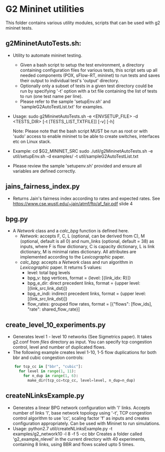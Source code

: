 # G2 Mininet utilities
This folder contains various utility modules, scripts that can be used
with g2 mininet tests.

## g2MininetAutoTests.sh:
  * Utility to automate mininet testing. 
      * Given a bash script to setup the test environment, a directory containing configuration files for various tests, this script sets up all needed components (POX, sFlow-RT, mininet) to run tests and saves their output to individual test's 'output' directory. 
      * Optionally only a subset of tests in a given test directory could be run by specifying '-t' 
        option with a txt file containing the list of tests to run (one test name per line).
      * Please refer to the sample 'setupEnv.sh' and 'sampleG2AutoTestList.txt' for examples.
  * Usage: sudo g2MininetAutoTests.sh -e <ENVSETUP_FILE> -d <TESTS_DIR> [-t [TESTS_LIST_TXTFILE]] [-v] [-h]
  

      Note:
      Please note that the bash script MUST be run as root or with 'sudo' access to enable mininet to be
      able to create switches, interfaces etc on Linux stack.

  * Example:
    cd $G2_MININET_SRC
    sudo ./util/g2MininetAutoTests.sh -e util/setupEnv.sh -d examples/ -t util/sampleG2AutoTestList.txt
    
  * Please review the sample 'setupenv.sh' provided and ensure all variables are defined correctly.

## jains_fairness_index.py
  * Returns Jain's fairness index according to rates and expected rates. See https://www.cse.wustl.edu/~jain/atmf/ftp/af_fair.pdf slide 4

## bpg.py
  * A *Network* class and a *calc_bpg* function is defined here.
    * *Network*: accepts F, C, L (optional, can be derived from C), M (optional, default is all 0) and num_links (optional, default = 38) as inputs, where F is flow dictionary, C is capacity dictionary, L is link dictionary, M is minimal rates dictionary. All attributes are implemented according to the *Lexicographic* paper.
    * *calc_bpg*: accepts a *Network* class and run algorithm in *Lexicographic* paper. It returns 5 values:
      * level: total bpg levels
      * bpg_v: bpg vertices, format = {level: [{link_idx: R}]}
      * bpg_e_dir: direct precedent links, format = {upper level: [(link_src,link_dst)]}
      * bpg_e_indi: indirect precedent links, format = {upper level: [(link_src,link_dst)]}
      * flow_rates: grouped flow rates, format = [{"flows": [flow_ids], "rate": shared_flow_rate}]

## create_level_10_experiments.py
  * Generates level 1 - level 10 networks (See Sigmetrics paper). It takes g2.conf from *files* directory as input. You can specify tcp congestion control, level and number of duplicated flows.
  * The following example creates level 1-10, 1-5 flow duplications for both bbr and cubic congestion controls:
  ```python
      for tcp_cc in ["bbr", "cubic"]:
        for level in range(1, 11):
          for n_dup in range(1, 6):
            make_dir(tcp_cc=tcp_cc, level=level, n_dup=n_dup)
  ```

## createNLinksExample.py
  * Generates a linear BPG network configuration with 'l' links. Accepts number of links 'l', base network topology 
    using '-t', TCP congestion control algorithm to use 'cc', scaling factor 'f' as inputs and creates configuration 
    appropriately. Can be used with Mininet to run simulations.
  * Usage: python2.7 util/createNLinksExample.py -t examples/g2_network10 -l 8 -f 5 -cc bbr
    Creates a folder called 'g2_example_nlevel' in the current directory with 40 experiments, containing 8 links, using
    BBR and flows scaled upto 5 times.
